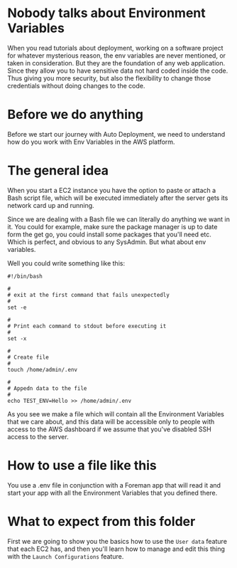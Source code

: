 # Nobody talks about Environment Variables

When you read tutorials about deployment, working on a software project for whatever mysterious reason, the env variables are never mentioned, or taken in consideration. But they are the foundation of any web application. Since they allow you to have sensitive data not hard coded inside the code. Thus giving you more security, but also the flexibility to change those credentials without doing changes to the code.

# Before we do anything

Before we start our journey with Auto Deployment, we need to understand how do you work with Env Variables in the AWS platform.

# The general idea

When you start a EC2 instance you have the option to paste or attach a Bash script file, which will be executed immediately after the server gets its network card up and running.

Since we are dealing with a Bash file we can literally do anything we want in it. You could for example, make sure the package manager is up to date form the get go, you could install some packages that you'll need etc. Which is perfect, and obvious to any SysAdmin. But what about env variables.

Well you could write something like this:

```
#!/bin/bash

#
# exit at the first command that fails unexpectedly
#
set -e 

#
# Print each command to stdout before executing it
#
set -x

#
# Create file
#
touch /home/admin/.env

#
# Appedn data to the file
#
echo TEST_ENV=Hello >> /home/admin/.env
```

As you see we make a file which will contain all the Environment Variables that we care about, and this data will be accessible only to people with access to the AWS dashboard if we assume that you've disabled SSH access to the server.

# How to use a file like this

You use a .env file in conjunction with a Foreman app that will read it and start your app with all the Environment Variables that you defined there.

# What to expect from this folder

First we are going to show you the basics how to use the `User data` feature that each EC2 has, and then you'll learn how to manage and edit this thing with the `Launch Configurations` feature.
